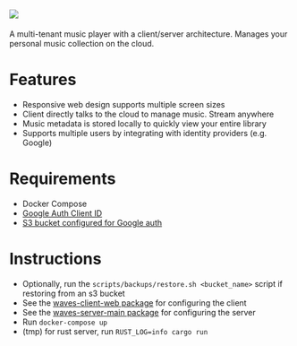 # <img src="https://s3-us-west-2.amazonaws.com/assets.wavesmusicplayer.com/waves-logo-full.png"/>

A multi-tenant music player with a client/server architecture.
Manages your personal music collection on the cloud.

# Features

- Responsive web design supports multiple screen sizes
- Client directly talks to the cloud to manage music. Stream anywhere
- Music metadata is stored locally to quickly view your entire library
- Supports multiple users by integrating with identity providers (e.g. Google)

# Requirements

- Docker Compose
- [Google Auth Client ID](https://developers.google.com/identity/sign-in/web/sign-in)
- [S3 bucket configured for Google auth](./aws)

# Instructions

- Optionally, run the `scripts/backups/restore.sh <bucket_name>` script if restoring from an s3 bucket
- See the [waves-client-web package](./packages/waves-client-web) for configuring the client
- See the [waves-server-main package](./packages/waves-server-main) for configuring the server
- Run `docker-compose up`
- (tmp) for rust server, run `RUST_LOG=info cargo run`
